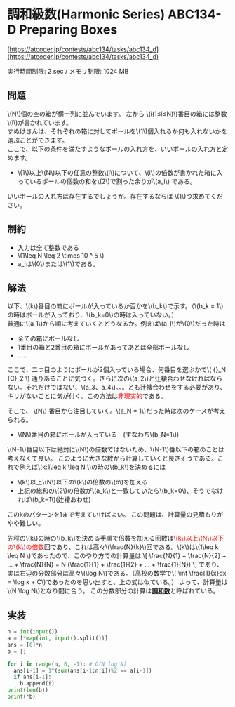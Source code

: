 # 調和級数(Harmonic Series) ABC134-D Preparing Boxes
[https://atcoder.jp/contests/abc134/tasks/abc134_d](https://atcoder.jp/contests/abc134/tasks/abc134_d)

実行時間制限: 2 sec / メモリ制限: 1024 MB

## 問題
\\(N\\)個の空の箱が横一列に並んでいます。 左から \\(i(1≤i≤N)\\)番目の箱には整数\\(i\\)が書かれています。<br>
すぬけさんは、それぞれの箱に対してボールを\\(1\\)個入れるか何も入れないかを選ぶことができます。<br>
ここで、以下の条件を満たすようなボールの入れ方を、いいボールの入れ方と定めます。
 - \\(1\\)以上\\(N\\)以下の任意の整数\\(i\\)について、\\(i\\)の倍数が書かれた箱に入っているボールの個数の和を\\(2\\)で割った余りが\\(a_i\\)
である。

いいボールの入れ方は存在するでしょうか。存在するならば \\(1\\)つ求めてください。

## 制約
 - 入力は全て整数である
 - \\(1\leq N \leq 2 \times 10 ^ 5 \\)
 - a_iは\\(0\\)または\\(1\\)である。

## 解法
以下、\\(k\\)番目の箱にボールが入っているか否かを\\(b_k\\)で示す。（\\(b_k = 1\\)の時はボールが入っており、\\(b_k=0\\)の時は入っていない。）
<br>
普通に\\(a_1\\)から順に考えていくとどうなるか。例えば\\(a_1\\)が\\(0\\)だった時は
 - 全ての箱にボールなし
 - 1番目の箱と2番目の箱にボールがあってあとは全部ボールなし
 - .....

ここで、二つ目のようにボールが2個入っている場合、何番目を選ぶかで\\( {}_N {C}_2 \\) 通りあることに気づく。さらに次の\\(a_2\\)と辻褄合わせなければならない。それだけではない、\\(a_3、a_4\\)。。。とも辻褄合わせをする必要があり、キリがないことに気が付く。この方法は<font color="Red">非現実的</font>である。

そこで、 \\(N\\) 番目から注目していく。\\(a_N = 1\\)だった時は次のケースが考えられる。
 - \\(N\\)番目の箱にボールが入っている　(すなわち\\(b_N=1\\))

\\(N-1\\)番目以下は絶対に\\(N\\)の倍数ではないため、\\(N-1\\)番以下の箱のことは考えなくて良い。
このように大きな数から計算していくと良さそうである。これで例えば\\(k:1\leq k \leq N \\)の時の\\(b_k\\)を決めるには

 - \\(k\\)以上\\(N\\)以下の\\(k\\)の倍数の\\(b\\)を加える
 - 上記の総和の\\(2\\)の倍数が\\(a_k\\)と一致していたら\\(b_k=0\\)、そうでなければ\\(b_k=1\\)(辻褄あわせ)

このkのパターンを1まで考えていけばよい。
この問題は、計算量の見積もりがやや難しい。

先程の\\(k\\)の時の\\(b_k\\)を決める手順で倍数を加える回数は<font color="Red">\\(k\\)以上\\(N\\)以下の\\(k\\)の倍数</font>回であり、これは高々\\(\frac{N}{k}\\)回である。\\(k\\)は\\(1\leq k \leq N \\)であったので、このやり方での計算量は
\\[
    \frac{N}{1} + \frac{N}{2} + ... + \frac{N}{N} = N (\frac{1}{1} + \frac{1}{2} + ... + \frac{1}{N})
\\]
であり、実は右辺の分数部分は高々\\(\log N\\)である。（高校の数学で\\( \int \frac{1}{x}dx = \log x + C\\)であったのを思い出すと、上の式は似ている。）
よって、計算量は\\(N \log N\\)となり間に合う。
この分数部分の計算は<b>[調和数](https://ja.wikipedia.org/wiki/%E8%AA%BF%E5%92%8C%E6%95%B0_(%E7%99%BA%E6%95%A3%E5%88%97))</b>と呼ばれている。

## 実装

```py
n = int(input())
a = [*map(int, input().split())]
ans = [0]*n
b = []

for i in range(n, 0, -1): # O(N log N)
  ans[i-1] = 1^(sum(ans[i-1:n:i])%2 == a[i-1])
  if ans[i-1]:
    b.append(i)
print(len(b))
print(*b)
```